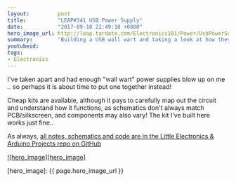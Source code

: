 ```yaml
---
layout:         post
title:          "LEAP#341 USB Power Supply"
date:           "2017-09-18 22:49:18 +0800"
hero_image_url: http://leap.tardate.com/Electronics101/Power/UsbPowerSupplyKit/assets/UsbPowerSupplyKit_build.jpg
summary:        "Building a USB wall wart and taking a look at how they work .. instead of taking them apart or having them blow up"
youtubeid:
tags:
- Electronics
---
```


I've taken apart and had enough "wall wart" power supplies blow up on me .. so perhaps it is about time to put one together instead!

Cheap kits are available, although it pays to carefully map out the circuit and understand how it functions,
as schematics don't always match PCB/silkscreen, and components may also vary!
The kit I've built here works just fine..

As always, [all notes, schematics and code are in the Little Electronics & Arduino Projects repo on GitHub][project]

[![hero_image][hero_image]][project]

[leap]: http://leap.tardate.com
[project]: https://github.com/tardate/LittleArduinoProjects/tree/master/Electronics101/Power/UsbPowerSupplyKit
[hero_image]: {{ page.hero_image_url }}
